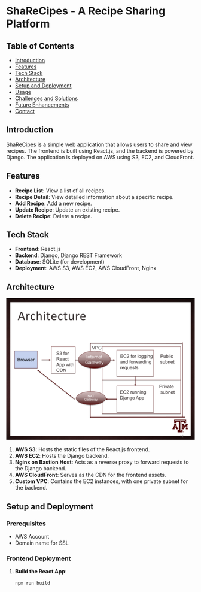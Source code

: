 # ShaReCipes - A Recipe Sharing Platform

## Table of Contents
- [Introduction](#introduction)
- [Features](#features)
- [Tech Stack](#tech-stack)
- [Architecture](#architecture)
- [Setup and Deployment](#setup-and-deployment)
- [Usage](#usage)
- [Challenges and Solutions](#challenges-and-solutions)
- [Future Enhancements](#future-enhancements)
- [Contact](#contact)

## Introduction
ShaReCipes is a simple web application that allows users to share and view recipes. The frontend is built using React.js, and the backend is powered by Django. The application is deployed on AWS using S3, EC2, and CloudFront.

## Features
- **Recipe List**: View a list of all recipes.
- **Recipe Detail**: View detailed information about a specific recipe.
- **Add Recipe**: Add a new recipe.
- **Update Recipe**: Update an existing recipe.
- **Delete Recipe**: Delete a recipe.

## Tech Stack
- **Frontend**: React.js
- **Backend**: Django, Django REST Framework
- **Database**: SQLite (for development)
- **Deployment**: AWS S3, AWS EC2, AWS CloudFront, Nginx

## Architecture
![Architecture Diagram](architecture_sharecipe.png)

1. **AWS S3**: Hosts the static files of the React.js frontend.
2. **AWS EC2**: Hosts the Django backend.
3. **Nginx on Bastion Host**: Acts as a reverse proxy to forward requests to the Django backend.
4. **AWS CloudFront**: Serves as the CDN for the frontend assets.
5. **Custom VPC**: Contains the EC2 instances, with one private subnet for the backend.

## Setup and Deployment

### Prerequisites
- AWS Account
- Domain name for SSL

### Frontend Deployment
1. **Build the React App**:
   ```sh
   npm run build
